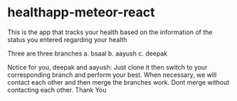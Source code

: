 # healthapp-meteor-react
This is the app that tracks your health based on the information of the status you entered regarding your health

Three are three branches
a. bsaal
b. aayush
c. deepak

Notice for you, deepak and aayush:
Just clone it then switch to your corresponding branch and perform your best.
When necessary, we will contact each other and then merge the branches work.
Dont merge without contacting each other.
Thank You
